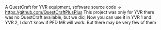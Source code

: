 A QuestCraft for YVR equipment, software source code → https://github.com/QuestCraftPlusPlus
This project was only for YVR there was no QuestCraft available, but we did, Now you can use it in YVR 1 and YVR 2, I don't know if PFD MR will work. But there may be very few of them
